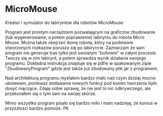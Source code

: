 # MicroMouse
Kreator i symulator do labiryntów dla robotów MicroMouse

Program jest prostym narzędziem pozwalającym na graficzne zbudowanie (lub wygenerowanie, a potem poprawienie) labiryntu do robota Micro Mouse. Można także obejrzeć ikonę robota, który na podstawie stworzonych rozkazów porusza się po labiryncie. Zaznaczam że sam program nie generuje tras tylko jest swoistym "buforem" w całym procesie. Tworzy się w nim labirynt, a potem sprawdza wynik działania swojego programu. Dokładna instrukcja znajduje się w pdfie w spakowanym zipie "ZbudowanyProgram" gdzie jest także już zbudowany plik jar z programem. 

Nad architekturą programu myślałem bardzo mało nad czym dzisiaj mocno ubolewam, ponieważ dodawanie nowych funkcji pod koniec tworzenia było dosyć męczące. Zdaję sobie sprawę, że nie jest to nic odkrywczego, ale przekonałem się o tym sam na swojej skórze.

Mimo wszystko program pisało się bardzo miło i mam nadzieję, że komuś w przyszłości bardzo pomoże.
PK
